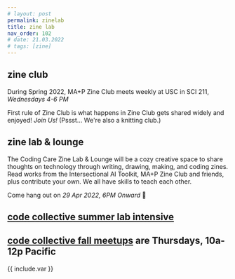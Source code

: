```yaml
---
# layout: post
permalink: zinelab
title: zine lab
nav_order: 102
# date: 21.03.2022 
# tags: [zine]
---
```


## zine club

During Spring 2022, MA+P Zine Club meets weekly at USC in SCI 211, *Wednesdays 4-6 PM* 

First rule of Zine Club is what happens in Zine Club gets shared widely and enjoyed! *Join Us!* (Pssst... We're also a knitting club.) 

## zine lab & lounge

The Coding Care Zine Lab & Lounge will be a cozy creative space to share thoughts on technology through writing, drawing, making, and coding zines. Read works from the Intersectional AI Toolkit, MA+P Zine Club and friends, plus contribute your own. We all have skills to teach each other.

Come hang out on *29 Apr 2022, 6PM Onward* 💜

## [code collective summer lab intensive](https://creativecodecollective.github.io/posts/summerlab)

## [code collective fall meetups](https://creativecodecollective.github.io/) are Thursdays, 10a-12p Pacific

{{ include.var }}

